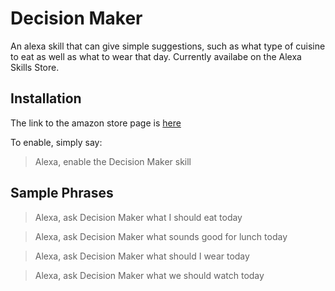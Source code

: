 # Decision Maker

An alexa skill that can give simple suggestions, such as what type of cuisine to eat as well as what to wear that day. Currently availabe on the Alexa Skills Store.

 ## Installation
 
  The link to the amazon store page is [here](https://www.amazon.com/Sodetz-Apps-Decision-Maker/dp/B074SY56PH/ref=sr_1_7?s=digital-skills&ie=UTF8&qid=1507844724&sr=1-7&keywords=Decision+Maker) 
 
 To enable, simply say: 
 > Alexa, enable the Decision Maker skill

 ## Sample Phrases

 > Alexa, ask Decision Maker what I should eat today

 > Alexa, ask Decision Maker what sounds good for lunch today

 > Alexa, ask Decision Maker what should I wear today

 > Alexa, ask Decision Maker what we should watch today

